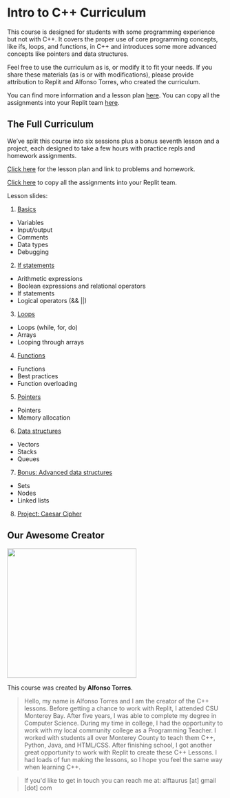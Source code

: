 # Intro to C++ Curriculum

This course is designed for students with some programming experience but not with C++.  It covers the proper use of core programming concepts, like ifs, loops, and functions, in C++ and introduces some more advanced concepts like pointers and data structures.

Feel free to use the curriculum as is, or modify it to fit your needs. If you share these materials (as is or with modifications), please provide attribution to Replit and Alfonso Torres, who created the curriculum.

You can find more information and a lesson plan [here](https://docs.google.com/document/d/16phDT0r-OB9ZfF3JlWiMCE1jEvLzZNBpfHga-IG4_Gw/edit). You can copy all the assignments into your Replit team [here](https://replit.com/teams/import/afurhdoyyeyvpxbo-SeaPlusPlus).

## The Full Curriculum

We’ve split this course into six sessions plus a bonus seventh lesson and a project, each designed to take a few hours with practice repls and homework assignments.

[Click here](https://docs.google.com/document/d/16phDT0r-OB9ZfF3JlWiMCE1jEvLzZNBpfHga-IG4_Gw/edit) for the lesson plan and link to problems and homework. 

[Click here](https://replit.com/teams/import/afurhdoyyeyvpxbo-SeaPlusPlus) to copy all the assignments into your Replit team.

Lesson slides:

1. [Basics](https://docs.google.com/presentation/d/1HmJzuvLpCqdgOA_1jsQg4FwrgBdGeGOqZpPLm2YPHpQ/edit?usp=sharing)
  - Variables
  - Input/output
  - Comments
  - Data types
  - Debugging
2. [If statements](https://docs.google.com/presentation/d/109_wyyCNi9wfvB6Nte9Cs3XO9VJbPin67hO9Q1tE8qA/edit?usp=sharing)
  - Arithmetic expressions
  - Boolean expressions and relational operators
  - If statements
  - Logical operators (&& ||) 
3. [Loops](https://docs.google.com/presentation/d/1IRX0GRZZ-mQWbYAD8ld55z_9ox0M7XairUkRc263G1g/edit?usp=sharing)
  - Loops (while, for, do)
  - Arrays
  - Looping through arrays
4. [Functions](https://docs.google.com/presentation/d/1gMO3fG6yzHJ08IKqhOVMNdeHVNQY29D-UnZDH96HNoI/edit?usp=sharing)
  - Functions
  - Best practices
  - Function overloading
5. [Pointers](https://docs.google.com/presentation/d/15w6EcscBjwFPrBNOlGnIxnbqkT5jKtTjFa4qV7SBY4A/edit?usp=sharing)
  - Pointers
  - Memory allocation
6. [Data structures](https://docs.google.com/presentation/d/1xEyrZQiBd1orl1I7Zk39h_XvNdJa_VBLzpIgWnobxI8/edit?usp=sharing)
  - Vectors
  - Stacks 
  - Queues
7. [Bonus: Advanced data structures](https://docs.google.com/presentation/d/1RGF-SfdeWlkSj2-b86rlt7-y3_cUDsuiVtuxOINyEBY/edit?usp=sharing)
  - Sets
  - Nodes
  - Linked lists
8. [Project: Caesar Cipher](https://docs.google.com/presentation/d/1ydlKQyY06bM4BnaG-7eyGS5uOX-bWQv-lXlJAcwtERU/edit?usp=sharing)

## Our Awesome Creator

<img class="profile_pic" src="/images/curriculumImg/alfonso.png" width="300px"/>

This course was created by **Alfonso Torres**.

> Hello, my name is Alfonso Torres and I am the creator of the C++ lessons. Before getting a chance to work with Replit, I attended CSU Monterey Bay. After five years, I was able to complete my degree in Computer Science. During my time in college, I had the opportunity to work with my local community college as a Programming Teacher. I worked with students all over Monterey County to teach them C++, Python, Java, and HTML/CSS. After finishing school, I got another great opportunity to work with Replit to create these C++ Lessons. I had loads of fun making the lessons, so I hope you feel the same way when learning C++.

> If you'd like to get in touch you can reach me at: alftaurus [at] gmail [dot] com